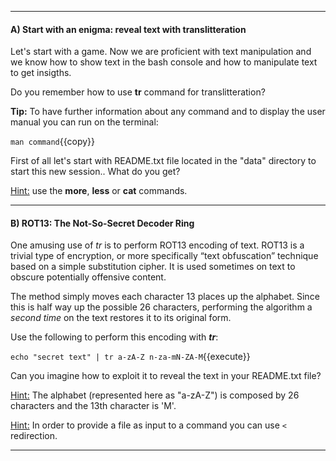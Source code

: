 
----------

#### A) Start with an enigma: reveal text with translitteration

Let's start with a game. 
Now we are proficient with text manipulation and we know how to show text in the bash console and
how to manipulate text to get insigths.

Do you remember how to use **tr** command for translitteration?

**Tip:** To have further information about any command and to 
display the user manual you can run on the terminal:

`man command`{{copy}}

First of all let's start with README.txt file located in the "data" directory to start this new session.. What do you get?

<u>Hint:</u> use the **more**, **less** or **cat** commands.

-----------

#### B) ROT13: The Not-So-Secret Decoder Ring
One amusing use of *tr* is to perform ROT13 encoding of text. ROT13 is a trivial type of encryption, 
or more specifically “text obfuscation” technique based on a simple substitution cipher. 
It is used sometimes on text to obscure potentially offensive content. 

The method simply moves each character 13 places up the alphabet. Since this is half way up the possible 26 characters, 
performing the algorithm a *second time* on the text restores it to its original form. 

Use the following to perform this encoding with ***tr***:

`echo "secret text" | tr a-zA-Z n-za-mN-ZA-M`{{execute}}

Can you imagine how to exploit it to reveal the text in your README.txt file?

<u>Hint:</u> The alphabet (represented here as "a-zA-Z") is composed by 26 characters and the 13th character is 'M'.

<u>Hint:</u> In order to provide a file as input to a command you can use `<` redirection.

-----------



